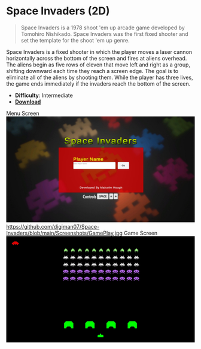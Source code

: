 # Space Invaders (2D)

> Space Invaders is a 1978 shoot 'em up arcade game developed by Tomohiro Nishikado. Space Invaders was the first fixed shooter and set the template for the shoot 'em up genre.

Space Invaders is a fixed shooter in which the player moves a laser cannon horizontally across the bottom of the screen and fires at aliens overhead. The aliens begin as five rows of eleven that move left and right as a group, shifting downward each time they reach a screen edge. The goal is to eliminate all of the aliens by shooting them. While the player has three lives, the game ends immediately if the invaders reach the bottom of the screen.

- **Difficulty**: Intermediate
- [**Download**](https://github.com/digiman07/Space-Invaders/archive/refs/heads/main.zip)

Menu Screen
![alt text](https://github.com/digiman07/Space-Invaders/blob/main/Screenshots/GameMenu.jpg)
https://github.com/digiman07/Space-Invaders/blob/main/Screenshots/GamePlay.jpg
Game Screen
![alt text](https://github.com/digiman07/Space-Invaders/blob/main/Screenshots/GamePlay.jpg)
